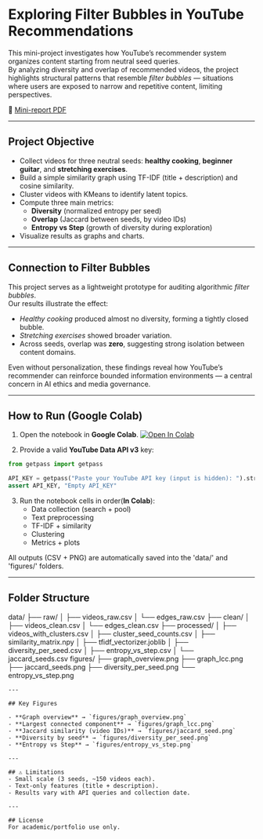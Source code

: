 # Exploring Filter Bubbles in YouTube Recommendations

This mini-project investigates how YouTube’s recommender system organizes content starting from neutral seed queries.  
By analyzing diversity and overlap of recommended videos, the project highlights structural patterns that resemble *filter bubbles* — situations where users are exposed to narrow and repetitive content, limiting perspectives.

📄 [Mini-report PDF](docs/mini_report.pdf)

---

## Project Objective
- Collect videos for three neutral seeds: **healthy cooking**, **beginner guitar**, and **stretching exercises**.
- Build a simple similarity graph using TF-IDF (title + description) and cosine similarity.
- Cluster videos with KMeans to identify latent topics.
- Compute three main metrics:
  - **Diversity** (normalized entropy per seed)
  - **Overlap** (Jaccard between seeds, by video IDs)
  - **Entropy vs Step** (growth of diversity during exploration)
- Visualize results as graphs and charts.

---

## Connection to Filter Bubbles
This project serves as a lightweight prototype for auditing algorithmic *filter bubbles*.  
Our results illustrate the effect:
- *Healthy cooking* produced almost no diversity, forming a tightly closed bubble.  
- *Stretching exercises* showed broader variation.  
- Across seeds, overlap was **zero**, suggesting strong isolation between content domains.  

Even without personalization, these findings reveal how YouTube’s recommender can reinforce bounded information environments — a central concern in AI ethics and media governance.

---

## How to Run (Google Colab)

1. Open the notebook in **Google Colab**. [![Open In Colab](https://colab.research.google.com/assets/colab-badge.svg)](https://colab.research.google.com/github/Jaderfonseca/youtube-filter-bubbles/blob/main/pipeline_clean.ipynb)

2. Provide a valid **YouTube Data API v3** key:
```python
from getpass import getpass

API_KEY = getpass("Paste your YouTube API key (input is hidden): ").strip()
assert API_KEY, "Empty API_KEY"
```

3. Run the notebook cells in order(**In Colab**):
   - Data collection (search + pool)
   - Text preprocessing
   - TF-IDF + similarity
   - Clustering
   - Metrics + plots  

All outputs (CSV + PNG) are automatically saved into the 'data/' and 'figures/' folders.

---

## Folder Structure

data/
 ├── raw/
 │   ├── videos_raw.csv
 │   └── edges_raw.csv
 ├── clean/
 │   ├── videos_clean.csv
 │   └── edges_clean.csv
 ├── processed/
 │   ├── videos_with_clusters.csv
 │   ├── cluster_seed_counts.csv
 │   ├── similarity_matrix.npy
 │   ├── tfidf_vectorizer.joblib
 │   ├── diversity_per_seed.csv
 │   ├── entropy_vs_step.csv
 │   └── jaccard_seeds.csv
figures/
 ├── graph_overview.png
 ├── graph_lcc.png
 ├── jaccard_seeds.png
 ├── diversity_per_seed.png
 └── entropy_vs_step.png

```
---

## Key Figures

- **Graph overview** → `figures/graph_overview.png`  
- **Largest connected component** → `figures/graph_lcc.png`  
- **Jaccard similarity (video IDs)** → `figures/jaccard_seed.png`  
- **Diversity by seed** → `figures/diversity_per_seed.png`  
- **Entropy vs Step** → `figures/entropy_vs_step.png`  

---

## ⚠️ Limitations
- Small scale (3 seeds, ~150 videos each).  
- Text-only features (title + description).  
- Results vary with API queries and collection date.  

---

## License
For academic/portfolio use only.

